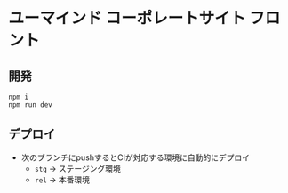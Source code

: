# ユーマインド コーポレートサイト フロント

## 開発

```
npm i
npm run dev
```

## デプロイ

- 次のブランチにpushするとCIが対応する環境に自動的にデプロイ
  - `stg` → ステージング環境
  - `rel` → 本番環境
